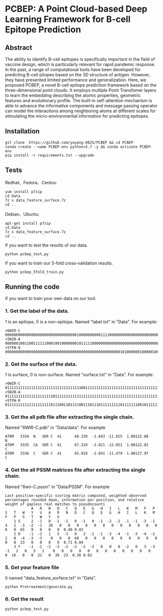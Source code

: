 # PCBEP: A Point Cloud-based Deep Learning Framework for B-cell Epitope Prediction
## Abstract
The ability to identify B-cell epitopes is specifically important in the field of vaccine design, which is particularly relevant for rapid pandemic response. In the past, a range of computational tools have been developed for predicting B-cell pitopes based on the 3D structure of antigen. However, they have presented limited performance and generalization. Here, we proposed PCBEP, a novel B-cell epitope prediction framework based on the three-dimensional point clouds. It employs multiple Point Transfomer layers to learn the embedding describing the atomic properties, geometric features and evolutionary profile. The built-in self-attention mechanism is able to advance the informative components and message passing operator can model the interactions among neighboring atoms at different scales for stimulating the micro-environmental information for predicting epitopes.
## Installation
```shell
git clone  https://github.com/yuyang-0825/PCBEP && cd PCBEP
conda create --name PCBEP-env python=3.7 -y && conda activate PCBEP-env
pip install -r requirements.txt --upgrade
```
## Tests
Redhat、Fedora、Centos:
```shell
yum install p7zip
cd Data
7z x data_feature_surface.7z
cd ..
```
Debian、Ubuntu:
```shell
apt-get install p7zip
cd Data
7z x data_feature_surface.7z
cd ..
```

If you want to test the results of our data.
```shell
python pcbep_test.py
```
If you want to train our 5-fold cross-validation results.
```shell
python pcbep_5fold_train.py
```
## Running the code
If you want to train your own data on our tool.
### 1. Get the label of the data.   
1 is an epitope, 0 is a non-epitope. Named "label.txt" in "Data". For example: 
```
>6WIR-C
00000000000000000000000000000000010000000000111100000000000000000000000000000000000111111
>5W2B-A
0000001001100111111000100100000001011111000000000000000000000000000000000000000000000100000011001
>5TFW-O
0000000000000000000000000000000000000000000000000000010100000010000010000000000000000000000000000000000000011110011011001000000000000000000000000000000000
```

### 2. Get the surface of the data.  
1 is surface, 0 is non-surface. Named "surface.txt" in "Data". For example:
```
>6WIR-C
011111111111111111111111111111111110011111111111111111111111111111111111111111111111111111
>5W2B-A
01111111111111111111110111111111111111111111111111111111111111111111111111111111011111111111011111
>5TFW-O
01111111111111111111101110011011110011101110111111111011111110010111111111100000101111101111111111101000010111111111011111111111110110111111101110111111111
```

### 3. Get the all pdb file after extracting the single chain.  
 Named "6WIR-C.pdb" in "Data/data". For example
```
ATOM   3334  N   SER C  41      68.159  -1.843 -11.815  1.00122.88           N  
ATOM   3335  CA  SER C  41      67.329  -3.021 -12.051  1.00122.82           C  
ATOM   3336  C   SER C  41      65.929  -2.841 -11.479  1.00127.97           C  
```

### 4. Get the all PSSM matrices file after extracting the single chain.  
 Named "6wir-C.pssm" in "Data/PSSM". For example
```
Last position-specific scoring matrix computed, weighted observed percentages rounded down, information per position, and relative weight of gapless real matches to pseudocounts
            A   R   N   D   C   Q   E   G   H   I   L   K   M   F   P   S   T   W   Y   V   A   R   N   D   C   Q   E   G   H   I   L   K   M   F   P   S   T   W   Y   V
    1 S     2  -1   0  -1  -1   0  -1   0  -1  -2  -2  -1  -1  -3  -1   4   2  -3  -2  -1   26   0   0   0   0   0   0   0   0   0   0   0   0   0   0  65   9   0   0   0  0.40 0.03
    2 D    -1  -2   1   5  -3   0   2  -1  -1  -3  -4  -1  -3  -4  -2   2   0  -4  -3  -3    0   0   0  68   0   0   8   0   0   0   0   0   0   0   0  23   0   0   0   0  0.71 0.04
    3 Y    -1  -2  -2  -3  -2  -2  -2  -3   0   0   0  -2   0   3  -3  -1   2   0   5   1    0   0   0   0   0   0   0   0   0   0   0   0   0  16   0   0  22   0  39  23  0.36 0.03  
```

### 5. Get your feature file 
 It named "data_feature_surface.txt" in "Data".
```
python Pretreatment/generate.py
```

### 6. Get the result
```
python pcbep_test.py
```
